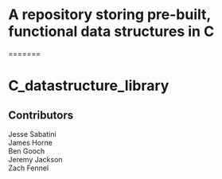 # A repository storing pre-built, functional data structures in C
=======
# C_datastructure_library

## Contributors
Jesse Sabatini <br/>
James Horne <br/>
Ben Gooch <br/>
Jeremy Jackson <br/>
Zach Fennel <br/>

